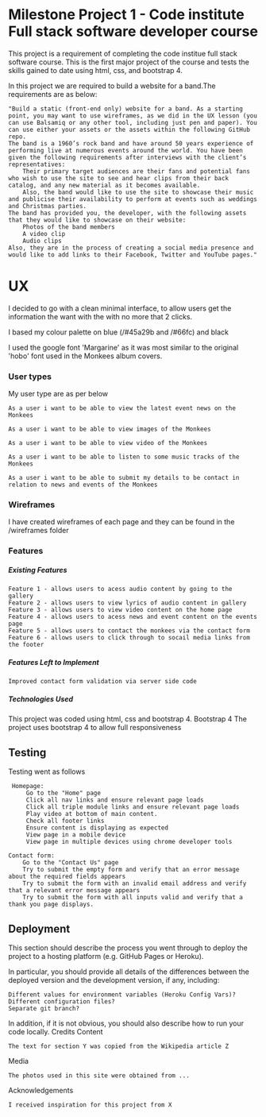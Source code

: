 # Milestone Project 1 - Code institute Full stack software developer course
This project is a requirement of completing the code institue full stack software course. This is the first major project of the course and tests the skills gained to date using html, css, and bootstrap 4.

In this project we are required to build a website for a band.The requirements are as below:

    "Build a static (front-end only) website for a band. As a starting point, you may want to use wireframes, as we did in the UX lesson (you can use Balsamiq or any other tool, including just pen and paper). You can use either your assets or the assets within the following GitHub repo.
    The band is a 1960’s rock band and have around 50 years experience of performing live at numerous events around the world. You have been given the following requirements after interviews with the client’s representatives:
        Their primary target audiences are their fans and potential fans who wish to use the site to see and hear clips from their back catalog, and any new material as it becomes available.
        Also, the band would like to use the site to showcase their music and publicise their availability to perform at events such as weddings and Christmas parties.
    The band has provided you, the developer, with the following assets that they would like to showcase on their website:
        Photos of the band members
        A video clip
        Audio clips
    Also, they are in the process of creating a social media presence and would like to add links to their Facebook, Twitter and YouTube pages."

# UX

I decided to go with a clean minimal interface, to allow users get the information the want with the with no more that 2 clicks. 

I based my colour palette on blue (/#45a29b and /#66fc) and black

I used the google font 'Margarine' as it was most similar to the original 'hobo' font used in the Monkees album covers.

### User types

My user type are as per below

    As a user i want to be able to view the latest event news on the Monkees
    
    As a user i want to be able to view images of the Monkees
    
    As a user i want to be able to view video of the Monkees
    
    As a user i want to be able to listen to some music tracks of the Monkees
    
    As a user i want to be able to submit my details to be contact in relation to news and events of the Monkees
    
### Wireframes
I have created wireframes of each page and they can be found in the /wireframes folder

### Features

##### Existing Features

    Feature 1 - allows users to acess audio content by going to the gallery
    Feature 2 - allows users to view lyrics of audio content in gallery
    Feature 3 - allows users to view video content on the home page
    Feature 4 - allows users to acess news and event content on the events page
    Feature 5 - allows users to contact the monkees via the contact form
    Feature 6 - allows users to click through to socail media links from the footer
    

##### Features Left to Implement

    Improved contact form validation via server side code

##### Technologies Used
This project was coded using html, css and bootstrap 4.
    Bootstrap 4
        The project uses bootstrap 4 to allow full responsiveness

## Testing
Testing went as follows

   
     Homepage:
         Go to the "Home" page
         Click all nav links and ensure relevant page loads
         Click all triple module links and ensure relevant page loads
         Play video at bottom of main content.
         Check all footer links
         Ensure content is displaying as expected
         View page in a mobile device
         View page in multiple devices using chrome developer tools
        
    Contact form:
        Go to the "Contact Us" page
        Try to submit the empty form and verify that an error message about the required fields appears
        Try to submit the form with an invalid email address and verify that a relevant error message appears
        Try to submit the form with all inputs valid and verify that a thank you page displays.




## Deployment

This section should describe the process you went through to deploy the project to a hosting platform (e.g. GitHub Pages or Heroku).

In particular, you should provide all details of the differences between the deployed version and the development version, if any, including:

    Different values for environment variables (Heroku Config Vars)?
    Different configuration files?
    Separate git branch?

In addition, if it is not obvious, you should also describe how to run your code locally.
Credits
Content

    The text for section Y was copied from the Wikipedia article Z

Media

    The photos used in this site were obtained from ...

Acknowledgements

    I received inspiration for this project from X
